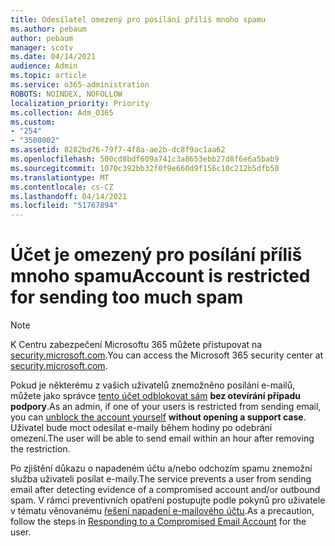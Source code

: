 ```yaml
---
title: Odesílatel omezený pro posílání příliš mnoho spamu
ms.author: pebaum
author: pebaum
manager: scotv
ms.date: 04/14/2021
audience: Admin
ms.topic: article
ms.service: o365-administration
ROBOTS: NOINDEX, NOFOLLOW
localization_priority: Priority
ms.collection: Adm_O365
ms.custom:
- "254"
- "3500002"
ms.assetid: 8282bd76-79f7-4f8a-ae2b-dc8f9ac1aa62
ms.openlocfilehash: 500cd8bdf609a741c3a8653ebb27d8f6e6a5bab9
ms.sourcegitcommit: 1070c392bb32f0f9e660d9f156c10c212b5dfb50
ms.translationtype: MT
ms.contentlocale: cs-CZ
ms.lasthandoff: 04/14/2021
ms.locfileid: "51767894"
---
```

# <a name="account-is-restricted-for-sending-too-much-spam"></a><span data-ttu-id="3581a-102">Účet je omezený pro posílání příliš mnoho spamu</span><span class="sxs-lookup"><span data-stu-id="3581a-102">Account is restricted for sending too much spam</span></span>

> [!NOTE]
> <span data-ttu-id="3581a-103">K Centru zabezpečení Microsoftu 365 můžete přistupovat na [security.microsoft.com](https://security.microsoft.com).</span><span class="sxs-lookup"><span data-stu-id="3581a-103">You can access the Microsoft 365 security center at [security.microsoft.com](https://security.microsoft.com).</span></span>

<span data-ttu-id="3581a-104">Pokud je některému z vašich uživatelů znemožněno posílání e-mailů, můžete jako správce [tento účet odblokovat sám](https://security.microsoft.com/?hash=/restrictedusers) **bez otevírání případu podpory**.</span><span class="sxs-lookup"><span data-stu-id="3581a-104">As an admin, if one of your users is restricted from sending email, you can [unblock the account yourself](https://security.microsoft.com/?hash=/restrictedusers) **without opening a support case**.</span></span> <span data-ttu-id="3581a-105">Uživatel bude moct odesílat e-maily během hodiny po odebrání omezení.</span><span class="sxs-lookup"><span data-stu-id="3581a-105">The user will be able to send email within an hour after removing the restriction.</span></span>

<span data-ttu-id="3581a-106">Po zjištění důkazu o napadeném účtu a/nebo odchozím spamu znemožní služba uživateli posílat e-maily.</span><span class="sxs-lookup"><span data-stu-id="3581a-106">The service prevents a user from sending email after detecting evidence of a compromised account and/or outbound spam.</span></span> <span data-ttu-id="3581a-107">V rámci preventivních opatření postupujte podle pokynů pro uživatele v tématu věnovanému [řešení napadení e-mailového účtu](https://docs.microsoft.com/microsoft-365/security/office-365-security/responding-to-a-compromised-email-account).</span><span class="sxs-lookup"><span data-stu-id="3581a-107">As a precaution, follow the steps in [Responding to a Compromised Email Account](https://docs.microsoft.com/microsoft-365/security/office-365-security/responding-to-a-compromised-email-account) for the user.</span></span>
